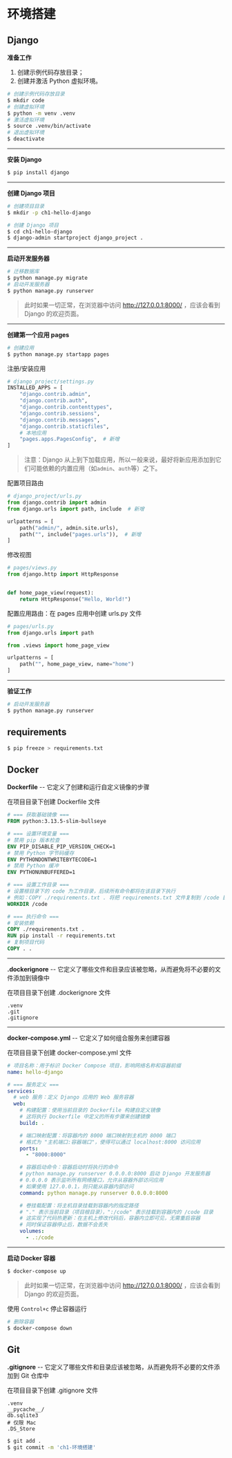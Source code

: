 # 环境搭建

## Django

**准备工作**

1. 创建示例代码存放目录；
2. 创建并激活 Python 虚拟环境。

```bash
# 创建示例代码存放目录
$ mkdir code
# 创建虚拟环境
$ python -m venv .venv
# 激活虚拟环境
$ source .venv/bin/activate
# 退出虚拟环境
$ deactivate
```

---

**安装 Django**

```bash
$ pip install django
```

---

**创建 Django 项目**

```bash
# 创建项目目录
$ mkdir -p ch1-hello-django

# 创建 Django 项目
$ cd ch1-hello-django
$ django-admin startproject django_project .
```

---

**启动开发服务器**

```bash
# 迁移数据库
$ python manage.py migrate
# 启动开发服务器
$ python manage.py runserver
```

> 此时如果一切正常，在浏览器中访问 http://127.0.0.1:8000/ ，应该会看到 Django 的欢迎页面。

---

**创建第一个应用 pages**

```bash
# 创建应用
$ python manage.py startapp pages
```

注册/安装应用

```python
# django_project/settings.py
INSTALLED_APPS = [
    "django.contrib.admin",
    "django.contrib.auth",
    "django.contrib.contenttypes",
    "django.contrib.sessions",
    "django.contrib.messages",
    "django.contrib.staticfiles",
    # 本地应用
    "pages.apps.PagesConfig",  # 新增
]
```

> 注意：Django 从上到下加载应用，所以一般来说，最好将新应用添加到它们可能依赖的内置应用（如`admin`、`auth`等）之下。

配置项目路由

```python
# django_project/urls.py
from django.contrib import admin
from django.urls import path, include  # 新增

urlpatterns = [
    path("admin/", admin.site.urls),
    path("", include("pages.urls")),  # 新增
]
```

修改视图

```python
# pages/views.py
from django.http import HttpResponse


def home_page_view(request):
    return HttpResponse("Hello, World!")
```

配置应用路由：在 pages 应用中创建 urls.py 文件

```python
# pages/urls.py
from django.urls import path

from .views import home_page_view

urlpatterns = [
    path("", home_page_view, name="home")
]
```

---

**验证工作**

```bash
# 启动开发服务器
$ python manage.py runserver
```

## requirements

```bash
$ pip freeze > requirements.txt
```

## Docker

**Dockerfile** -- 它定义了创建和运行自定义镜像的步骤

在项目目录下创建 Dockerfile 文件

```dockerfile
# === 获取基础镜像 ===
FROM python:3.13.5-slim-bullseye

# === 设置环境变量 ===
# 禁用 pip 版本检查
ENV PIP_DISABLE_PIP_VERSION_CHECK=1
# 禁用 Python 字节码缓存
ENV PYTHONDONTWRITEBYTECODE=1
# 禁用 Python 缓冲
ENV PYTHONUNBUFFERED=1

# === 设置工作目录 ===
# 设置根目录下的 code 为工作目录，后续所有命令都将在该目录下执行
# 例如：COPY ./requirements.txt . 将把 requirements.txt 文件复制到 /code 目录下
WORKDIR /code

# === 执行命令 ===
# 安装依赖
COPY ./requirements.txt .
RUN pip install -r requirements.txt
# 复制项目代码
COPY . .
```

---

**.dockerignore** -- 它定义了哪些文件和目录应该被忽略，从而避免将不必要的文件添加到镜像中

在项目目录下创建 .dockerignore 文件

```dockerignore
.venv
.git
.gitignore
```

---

**docker-compose.yml** -- 它定义了如何组合服务来创建容器

在项目目录下创建 docker-compose.yml 文件

```yaml
# 项目名称：用于标识 Docker Compose 项目，影响网络名称和容器前缀
name: hello-django

# === 服务定义 ===
services:
  # web 服务：定义 Django 应用的 Web 服务容器
  web:
    # 构建配置：使用当前目录的 Dockerfile 构建自定义镜像
    # 这将执行 Dockerfile 中定义的所有步骤来创建镜像
    build: .

    # 端口映射配置：将容器内的 8000 端口映射到主机的 8000 端口
    # 格式为 "主机端口:容器端口"，使得可以通过 localhost:8000 访问应用
    ports:
      - "8000:8000"

    # 容器启动命令：容器启动时将执行的命令
    # python manage.py runserver 0.0.0.0:8000 启动 Django 开发服务器
    # 0.0.0.0 表示监听所有网络接口，允许从容器外部访问应用
    # 如果使用 127.0.0.1，则只能从容器内部访问
    command: python manage.py runserver 0.0.0.0:8000

    # 卷挂载配置：将主机目录挂载到容器内的指定路径
    # "." 表示当前目录（项目根目录），":/code" 表示挂载到容器内的 /code 目录
    # 这实现了代码热更新：在主机上修改代码后，容器内立即可见，无需重启容器
    # 同时保证容器停止后，数据不会丢失
    volumes:
      - .:/code
```

---

**启动 Docker 容器**

```bash
$ docker-compose up
```

> 此时如果一切正常，在浏览器中访问 http://127.0.0.1:8000/ ，应该会看到 Django 的欢迎页面。

使用 `Control+c` 停止容器运行

```bash
# 删除容器
$ docker-compose down
```

## Git

**.gitignore** -- 它定义了哪些文件和目录应该被忽略，从而避免将不必要的文件添加到 Git 仓库中

在项目目录下创建 .gitignore 文件

```gitignore
.venv
__pycache__/
db.sqlite3
# 仅限 Mac
.DS_Store
```

```bash
$ git add .
$ git commit -m 'ch1-环境搭建'
```
